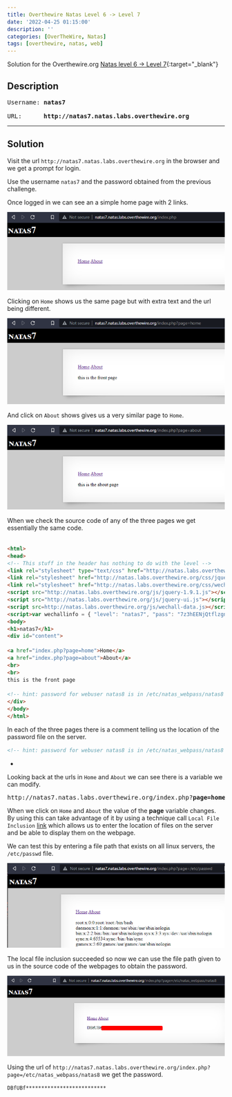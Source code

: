 ```yaml
---
title: Overthewire Natas Level 6 -> Level 7
date: '2022-04-25 01:15:00'
description: ''
categories: [OverTheWire, Natas]
tags: [overthewire, natas, web]
---
```


Solution for the Overthewire.org [Natas level 6 -> Level 7](https://overthewire.org/wargames/natas/natas7.html){:target="\_blank"}

## Description

<pre>
Username: <b>natas7</b>  

URL:      <b>http://natas7.natas.labs.overthewire.org</b>
</pre>
---

## Solution

Visit the url `http://natas7.natas.labs.overthewire.org` in the browser and we get a prompt for login.

Use the username `natas7` and the password obtained from the previous challenge.

Once logged in we can see an a simple home page with 2 links.

![natas 7 index](/assets/img/overthewire/natas/natas07_index.png)

Clicking on `Home` shows us the same page but with extra text and the url being different.

![natas7 home](/assets/img/overthewire/natas/natas07_home.png)

And click on `About` shows gives us a very similar page to `Home`.

![natas7 about](/assets/img/overthewire/natas/natas07_about.png)


When we check the source code of any of the three pages we get essentially the same code.

```html

<html>
<head>
<!-- This stuff in the header has nothing to do with the level -->
<link rel="stylesheet" type="text/css" href="http://natas.labs.overthewire.org/css/level.css">
<link rel="stylesheet" href="http://natas.labs.overthewire.org/css/jquery-ui.css" />
<link rel="stylesheet" href="http://natas.labs.overthewire.org/css/wechall.css" />
<script src="http://natas.labs.overthewire.org/js/jquery-1.9.1.js"></script>
<script src="http://natas.labs.overthewire.org/js/jquery-ui.js"></script>
<script src=http://natas.labs.overthewire.org/js/wechall-data.js></script><script src="http://natas.labs.overthewire.org/js/wechall.js"></script>
<script>var wechallinfo = { "level": "natas7", "pass": "7z3hEENjQtflzgnT29q7wAvMNfZdh0i9" };</script></head>
<body>
<h1>natas7</h1>
<div id="content">

<a href="index.php?page=home">Home</a>
<a href="index.php?page=about">About</a>
<br>
<br>
this is the front page

<!-- hint: password for webuser natas8 is in /etc/natas_webpass/natas8 -->
</div>
</body>
</html>
```

In each of the three pages there is a comment telling us the location of the password file on the server.

```html
<!-- hint: password for webuser natas8 is in /etc/natas_webpass/natas8 -->
```
-

Looking back at the urls in `Home` and `About` we can see there is a variable we can modify.

<pre>
http://natas7.natas.labs.overthewire.org/index.php?<b>page=home</b>
</pre>

When we click on `Home` and `About` the value of the **page** variable changes.  
By using this can take advantage of it by using a technique call `Local File Inclusion` [link](https://www.aptive.co.uk/blog/local-file-inclusion-lfi-testing/) which allows us to enter the location of files on the server and be able to display them on the webpage.

We can test this by entering a file path that exists on all linux servers, the `/etc/passwd` file.

![natas7 lfi test](/assets/img/overthewire/natas/natas07_lfi_passwd.png)

The local file inclusion succeeded so now we can use the file path given to us in the source code of the webpages to obtain the password.

![natas7 solution](/assets/img/overthewire/natas/natas07_password.png)

Using the url of `http://natas7.natas.labs.overthewire.org/index.php?page=/etc/natas_webpass/natas8` we get the password.

```
DBfUBf**************************
```


